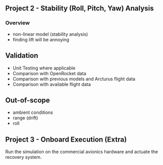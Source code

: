 ## Project 2 - Stability (Roll, Pitch, Yaw) Analysis

### Overview
- non-linear model (stability analysis)
 - finding lift will be annoying

## Validation
- Unit Testing where applicable
- Comparison with OpenRocket data
- Comparison with previous models and Arcturus flight data
- Comparison with available flight data

## Out-of-scope
- ambient conditions
- range (drift)
- roll

## Project 3 - Onboard Execution (Extra)

Run the simulation on the commercial avionics hardware and actuate the recovery system.
